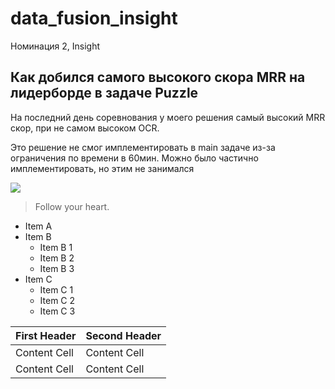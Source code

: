 # data_fusion_insight
Номинация 2, Insight

## Как добился самого высокого скора MRR на лидерборде в задаче Puzzle
На последний день соревнования у моего решения самый высокий MRR скор, при не самом высоком OCR. 

Это решение не смог имплементировать в main задаче из-за ограничения по времени в 60мин. Можно было частично имплементировать, но этим не занимался

![](https://pandao.github.io/editor.md/examples/images/4.jpg)

> Follow your heart.

+ Item A
+ Item B
    + Item B 1
    + Item B 2
    + Item B 3
+ Item C
    * Item C 1
    * Item C 2
    * Item C 3


First Header  | Second Header
------------- | -------------
Content Cell  | Content Cell
Content Cell  | Content Cell 
